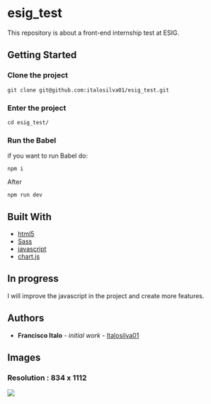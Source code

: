 # esig_test
This repository is about a front-end internship test at ESIG.
## Getting Started
### Clone the project 
```
git clone git@github.com:italosilva01/esig_test.git
```
### Enter the project
```
cd esig_test/
```
### Run the Babel
if you want to run Babel do:
```
npm i
```
After
```
npm run dev
```

## Built With
- [html5](https://developer.mozilla.org/pt-BR/docs/Web/HTML/HTML5)
- [Sass](https://sass-lang.com/)
- [javascript](https://developer.mozilla.org/pt-BR/docs/Web/JavaScript) 
- [chart.js ](https://www.chartjs.org/)
## In progress
I will improve the javascript in the project and create more features.
## Authors
  - **Francisco Italo** - *initial work* - [Italosilva01](https://github.com/italosilva01)
## Images

### Resolution : 834 x 1112
![](https://github.com/italosilva01/esig_test/blob/master/images/Screenshot_2020-03-29%20Screenshot.png)
